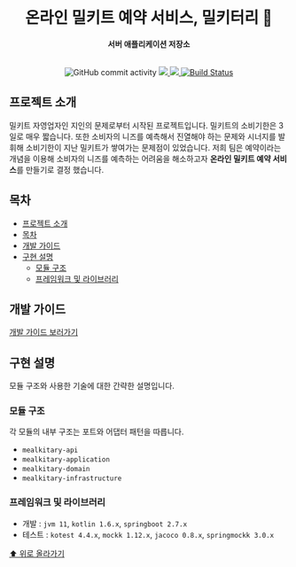 <div align="center">
  <br>
  <h1>온라인 밀키트 예약 서비스, 밀키터리 🍣</h1>
  <strong>서버 애플리케이션 저장소</strong>
</div>
<br>

<p align="center">
    <img src="https://img.shields.io/github/commit-activity/w/le2sky/mealkitary-server" alt="GitHub commit activity">
    <a href ="https://opensource.org/licenses/Apache-2.0">
        <img src="https://img.shields.io/badge/License-Apache%202.0-red.svg"/>
    </a>
    <a href="https://codecov.io/gh/le2sky/mealkitary-server" >
        <img src="https://codecov.io/gh/le2sky/mealkitary-server/branch/main/graph/badge.svg?token=MRR5C1OFUL"/>
    </a>
    <a href="https://github.com/le2sky/mealkitary-server/.git/workflows/code-coverage-and-test-result.yml">
        <img src="https://github.com/le2sky/mealkitary-server/actions/workflows/code-coverage-and-test-result.yml/badge.svg" alt="Build Status">
    </a>
</p>

## 프로젝트 소개

밀키트 자영업자인 지인의 문제로부터 시작된 프로젝트입니다. 밀키트의 소비기한은 3일로 매우 짧습니다.
또한 소비자의 니즈를 예측해서 진열해야 하는 문제와 시너지를 발휘해 소비기한이 지난 밀키트가 쌓여가는 문제점이 있었습니다. 저희 팀은 예약이라는 개념을 이용해 소비자의 니즈를 예측하는 어려움을 해소하고자 **온라인 밀키트 예약 서비스**를 만들기로 결정 했습니다.

## 목차

- [프로젝트 소개](#프로젝트-소개)
- [목차](#목차)
- [개발 가이드](#개발-가이드)
- [구현 설명](#구현-설명)
  - [모듈 구조](#모듈-구조)
  - [프레임워크 및 라이브러리](#프레임워크-및-라이브러리)

## 개발 가이드
[개발 가이드 보러가기](https://github.com/le2sky/mealkitary-server/blob/main/docs/tech.md)

## 구현 설명

모듈 구조와 사용한 기술에 대한 간략한 설명입니다.

### 모듈 구조

각 모듈의 내부 구조는 포트와 어댑터 패턴을 따릅니다.

- `mealkitary-api`
- `mealkitary-application`
- `mealkitary-domain`
- `mealkitary-infrastructure`

### 프레임워크 및 라이브러리

- 개발 : `jvm 11`, `kotlin 1.6.x`, `springboot 2.7.x`
- 테스트 : `kotest 4.4.x`, `mockk 1.12.x`, `jacoco 0.8.x`, `springmockk 3.0.x`

[⬆ 위로 올라가기](#목차)
